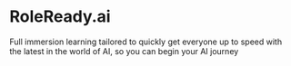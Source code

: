 # RoleReady.ai
Full immersion learning tailored to quickly get everyone up to speed with the latest in the world of AI, so you can begin your AI journey 
